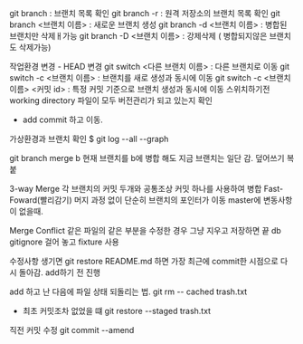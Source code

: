 git branch : 브랜치 목록 확인
git branch -r : 원격 저장소의 브랜치 목록 확인
git branch <브랜치 이름> : 새로운 브랜치 생성
git branch -d <브랜치 이름> : 병합된 브랜치만 삭제ㅐ가능
git branch -D <브랜치 이름> : 강제삭제 ( 병합되지않은 브랜치도 삭제가능)

작업환경 변경 - HEAD 변경
git switch <다른 브랜치 이름> : 다른 브랜치로 이동
git switch -c <브랜치 이름> : 브랜치를 새로 생성과 동시에 이동
git switch -c <브랜치 이름> <커밋 id> : 특정 커밋 기준으로 브랜치 생성과 동시에 이동
스위치하기전 working directory 파일이 모두 버전관리가 되고 있는지 확인
  - add commit 하고 이동.

가상환경과 브랜치 확인
$ git log --all --graph

git branch merge b
현재 브랜치를 b에 병합
해도 지금 브랜치는 일단 감.
덮어쓰기 복붙 

3-way Merge
각 브랜치의 커밋 두개와 공통조상 커밋 하나를 사용하여 병합
Fast-Foward(빨리감기)
머지 과정 없이 단순히 브랜치의 포인터가 이동
master에 변동사항이 없을때.

Merge Conflict
같은 파일의 같은 부분을 수정한 경우
그냥 지우고 저장하면 끝
db gitignore 걸어 놓고 fixture 사용

수정사항 생기면 
git restore README.md 
하면 가장 최근에 commit한 시점으로 다시 돌아감. add하기 전 진행

add 하고 난 다음에 파일 상태 되돌리는 법.
git rm -- cached trash.txt
 - 최초 커밋조차 없었을 떄
git restore --staged trash.txt

직전 커밋 수정
git commit --amend